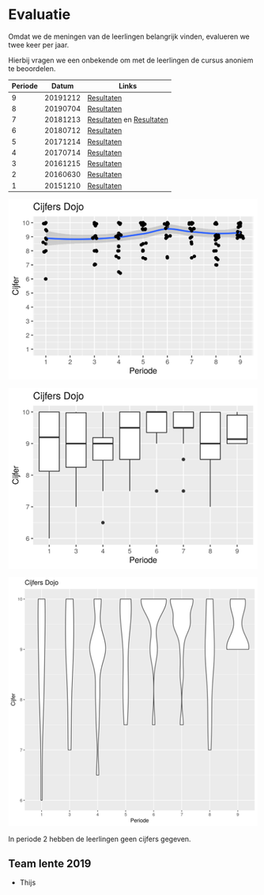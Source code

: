 # Evaluatie

Omdat we de meningen van de leerlingen belangrijk vinden, evalueren we twee keer per jaar.

Hierbij vragen we een onbekende om met de leerlingen de cursus anoniem te beoordelen.

Periode|Datum   |Links
-------|--------|----------------------------------------------------------------------------------------------------------
9	     |20191212|[Resultaten](20180712/Resultaten.md)
8	     |20190704|[Resultaten](20190704/README.md)
7	     |20181213|[Resultaten](20181213/20181213EvaluatieResultatenNanos.md) en [Resultaten](20181213/20181213EvaluatieResultatenUnos.md)
6      |20180712|[Resultaten](20180712/20180712EvaluatieResultaten.md)
5      |20171214|[Resultaten](20171214/20171214EvaluatieResultaten.md)
4      |20170714|[Resultaten](20170714/20170714EvaluatieResultaten.md)
3      |20161215|[Resultaten](20161215/20161215EvaluatieVragen.md)
2      |20160630|[Resultaten](20160630/20160630Resultaten.md)
1      |20151210|[Resultaten](20151210/20151210Resultaten.md)

![](Evaluaties_scatter.png)

![](Evaluaties_box.png)

![](Evaluaties_viool.png)

In periode 2 hebben de leerlingen geen cijfers gegeven.

## Team lente 2019

 * Thijs
